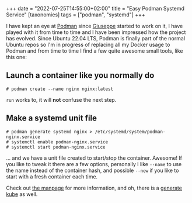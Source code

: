 +++
date = "2022-07-25T14:55:00+02:00"
title = "Easy Podman Systemd Service"
[taxonomies]
tags = ["podman", "systemd"]
+++

I have kept an eye at [Podman](https://podman.io/) since [Giuseppe](https://github.com/giuseppe) started to work on it, I have played with it from time to time and I have been impressed how the project has evolved. Since Ubuntu 22.04 LTS, Podman is finally part of the normal Ubuntu repos so I'm in progress of replacing all my Docker usage to Podman and from time to time I find a few quite awesome small tools, like this one:

## Launch a container like you normally do

```
# podman create --name nginx nginx:latest
```

`run` works to, it will **not** confuse the next step.

## Make a systemd unit file

```
# podman generate systemd nginx > /etc/systemd/system/podman-nginx.service
# systemctl enable podman-nginx.service
# systemctl start podman-nginx.service
```

... and we have a unit file created to start/stop the container. Awesome! If you like to tweak it there are a few options, personally I like `--name` to use the name instead of the container hash, and possible `--new` if you like to start with a fresh container each time.

Check out [the manpage](https://docs.podman.io/en/latest/markdown/podman-generate-systemd.1.html) for more information, and oh, there is a [generate kube](https://docs.podman.io/en/latest/markdown/podman-generate-kube.1.html) as well.
